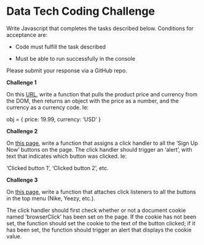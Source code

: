# Data Tech Coding Challenge

Write Javascript that completes the tasks described below. Conditions for acceptance are:

* Code must fulfill the task described

* Must be able to run successfully in the console

Please submit your response via a GitHub repo. 

**Challenge 1**

On this [URL](https://www.target.com/p/playstation-174-4-1tb-console/-/A-52416598), write a function that pulls the product price and currency from the DOM, then returns an object with the price as a number, and the currency as a currency code. Ie:

obj = {
  price: 19.99,
  currency: ‘USD’ 
}

**Challenge 2**

On [this page](https://curiositystream.com/), write a function that assigns a click handler to all the ‘Sign Up Now’ buttons on the page. The click handler should trigger an ‘alert’, with text that indicates which button was clicked. Ie:

‘Clicked button 1’, ‘Clicked button 2’, etc.

**Challenge 3**

On [this page](https://www.stadiumgoods.com/), write a function that attaches click listeners to all the buttons in the top menu (Nike, Yeezy, etc.). 

The click handler should first check whether or not a document cookie named ‘browserClick’ has been set on the page. If the cookie has not been set, the function should set the cookie to the text of the button clicked; if it has been set, the function should trigger an alert that displays the cookie value.

